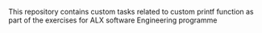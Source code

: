 This repository contains custom tasks related to custom printf function as part of the exercises for ALX software Engineering programme
